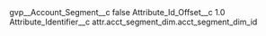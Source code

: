 <?xml version="1.0" encoding="UTF-8"?>
<CustomMetadata xmlns="http://soap.sforce.com/2006/04/metadata" xmlns:xsi="http://www.w3.org/2001/XMLSchema-instance" xmlns:xsd="http://www.w3.org/2001/XMLSchema">
    <label>gvp__Account_Segment__c</label>
    <protected>false</protected>
    <values>
        <field>Attribute_Id_Offset__c</field>
        <value xsi:type="xsd:double">1.0</value>
    </values>
    <values>
        <field>Attribute_Identifier__c</field>
        <value xsi:type="xsd:string">attr.acct_segment_dim.acct_segment_dim_id</value>
    </values>
</CustomMetadata>
